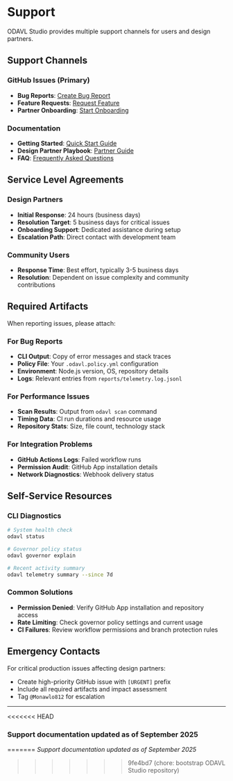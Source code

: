 # Support

ODAVL Studio provides multiple support channels for users and design partners.

## Support Channels

### GitHub Issues (Primary)

- **Bug Reports**: [Create Bug Report](https://github.com/Monawlo812/odavl_studio/issues/new?template=bug_report.md)
- **Feature Requests**: [Request Feature](https://github.com/Monawlo812/odavl_studio/issues/new?template=feature_request.md)
- **Partner Onboarding**: [Start Onboarding](https://github.com/Monawlo812/odavl_studio/issues/new?template=onboarding.md)

### Documentation

- **Getting Started**: [Quick Start Guide](docs/quickstart.md)
- **Design Partner Playbook**: [Partner Guide](docs/design-partner-playbook.md)
- **FAQ**: [Frequently Asked Questions](docs/faq.md)

## Service Level Agreements

### Design Partners

- **Initial Response**: 24 hours (business days)
- **Resolution Target**: 5 business days for critical issues
- **Onboarding Support**: Dedicated assistance during setup
- **Escalation Path**: Direct contact with development team

### Community Users

- **Response Time**: Best effort, typically 3-5 business days
- **Resolution**: Dependent on issue complexity and community contributions

## Required Artifacts

When reporting issues, please attach:

### For Bug Reports

- **CLI Output**: Copy of error messages and stack traces
- **Policy File**: Your `.odavl.policy.yml` configuration
- **Environment**: Node.js version, OS, repository details
- **Logs**: Relevant entries from `reports/telemetry.log.jsonl`

### For Performance Issues

- **Scan Results**: Output from `odavl scan` command
- **Timing Data**: CI run durations and resource usage
- **Repository Stats**: Size, file count, technology stack

### For Integration Problems

- **GitHub Actions Logs**: Failed workflow runs
- **Permission Audit**: GitHub App installation details
- **Network Diagnostics**: Webhook delivery status

## Self-Service Resources

### CLI Diagnostics

```bash
# System health check
odavl status

# Governor policy status
odavl governor explain

# Recent activity summary
odavl telemetry summary --since 7d
```

### Common Solutions

- **Permission Denied**: Verify GitHub App installation and repository access
- **Rate Limiting**: Check governor policy settings and current usage
- **CI Failures**: Review workflow permissions and branch protection rules

## Emergency Contacts

For critical production issues affecting design partners:

- Create high-priority GitHub issue with `[URGENT]` prefix
- Include all required artifacts and impact assessment
- Tag `@Monawlo812` for escalation

---

<<<<<<< HEAD
### Support documentation updated as of September 2025
=======
_Support documentation updated as of September 2025_
>>>>>>> 9fe4bd7 (chore: bootstrap ODAVL Studio repository)
